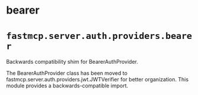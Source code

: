 # bearer

# `fastmcp.server.auth.providers.bearer`

Backwards compatibility shim for BearerAuthProvider.

The BearerAuthProvider class has been moved to fastmcp.server.auth.providers.jwt.JWTVerifier
for better organization. This module provides a backwards-compatible import.
